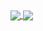 <a href="https://github.com/anuraghazra/github-readme-stats">
  <img align="center" src="https://github-readme-stats.vercel.app/api?username=SadmanYasar&count_private=true&show_icons=true&include_all_commits=false&hide_border=true&hide_title=true&theme=github_dark" />
</a>
<a href="https://github.com/anuraghazra/github-readme-stats">
  <img align="center" src="https://github-readme-stats.vercel.app/api/top-langs/?username=SadmanYasar&langs_count=3&hide_title=true&hide_border=true&theme=github_dark" />
</a>
